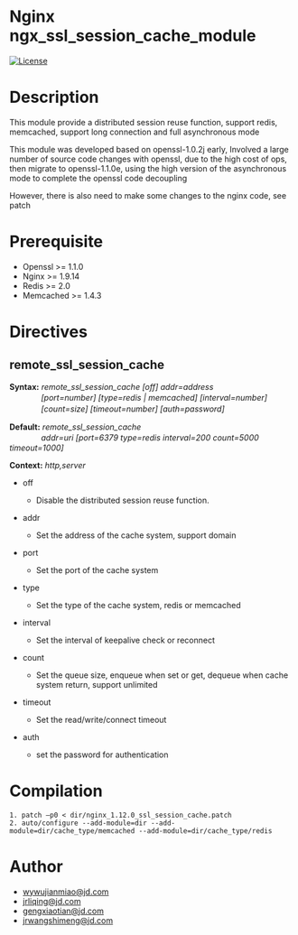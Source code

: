 # Nginx ngx_ssl_session_cache_module

[![License](https://img.shields.io/badge/LICENSE-Apache2.0-ff69b4.svg)](http://www.apache.org/licenses/LICENSE-2.0.html)  

# Description

This module provide a distributed session reuse function, support redis, memcached, support long connection and full asynchronous mode

This module was developed based on openssl-1.0.2j early, Involved a large number of source code changes with openssl, due to the high cost of ops, then migrate to openssl-1.1.0e, using the high version of the asynchronous mode to complete the openssl code decoupling

However, there is also need to make some changes to the nginx code, see patch

# Prerequisite

- Openssl >= 1.1.0
- Nginx >= 1.9.14
- Redis >= 2.0
- Memcached >= 1.4.3

# Directives

## remote_ssl_session_cache
  
**Syntax:** *remote_ssl_session_cache [off] addr=address*  
　　　　*[port=number] [type=redis | memcached] [interval=number]*  
　　　　*[count=size] [timeout=number] [auth=password]*

**Default:** *remote_ssl_session_cache*  
　　　　*addr=uri [port=6379 type=redis interval=200 count=5000 timeout=1000]*

**Context:** *http,server*

*   off

    * Disable the distributed session reuse function.

*   addr
    
    * Set the address of the cache system, support domain

*   port

    * Set the port of the cache system

*   type
    
    * Set the type of the cache system, redis or memcached 

*   interval

    * Set the interval of keepalive check or reconnect

*   count

    * Set the queue size, enqueue when set or get, dequeue when cache system return, support unlimited

*   timeout

    * Set the read/write/connect timeout

*   auth

    * set the password for authentication

# Compilation

	1. patch –p0 < dir/nginx_1.12.0_ssl_session_cache.patch
	2. auto/configure --add-module=dir --add-module=dir/cache_type/memcached --add-module=dir/cache_type/redis

# Author

*   wywujianmiao@jd.com
*   jrliqing@jd.com
*   gengxiaotian@jd.com
*   jrwangshimeng@jd.com
